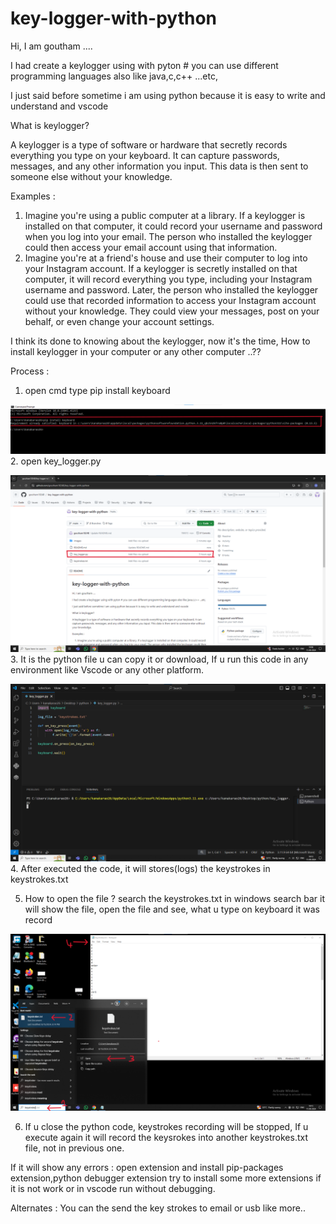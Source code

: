 # key-logger-with-python
Hi, I am goutham ....

I had create a keylogger using with pyton # you can use different programming languages also like java,c,c++ ...etc,

I just said before sometime i am using python because it is easy to write and understand and vscode

What is keylogger?

A keylogger is a type of software or hardware that secretly records everything you type on your keyboard. It can capture passwords, messages, and any other information you input. This data is then sent to someone else without your knowledge.

Examples :
1. Imagine you're using a public computer at a library. If a keylogger is installed on that computer, it could record your username and password when you log into your email. The person who installed the keylogger could then access your email account using that information.
2. Imagine you're at a friend's house and use their computer to log into your Instagram account. If a keylogger is secretly installed on that computer, it will record everything you type, including your Instagram username and password. Later, the person who installed the keylogger could use that recorded information to access your Instagram account without your knowledge. They could view your messages, post on your behalf, or even change your account settings.

I think its done to knowing about the keylogger, now it's the time, How to install keylogger in your computer or any other computer ..??

Process : 
1. open cmd type pip install keyboard

![Image Alt](https://github.com/goutham10248/key-logger-with-python/blob/563fb1e0d179522b5c7c89669de2db8904e85503/images/Screenshot%202024-08-15%20135804.png)  
2. open key_logger.py

![Image Alt](https://github.com/goutham10248/key-logger-with-python/blob/4c7daf893d2086f41b9f0fa334aed6587f4857f3/images/1.png)
3. It is the python file u can copy it or download, If u run this code in any environment like Vscode or any other platform.

![Image Alt](https://github.com/goutham10248/key-logger-with-python/blob/b1ac68c899b33ac8aba169759a1e46ecad5abc3f/images/2.png)
4. After executed the code, it will stores(logs) the keystrokes in keystrokes.txt

5. How to open the file ? search the keystrokes.txt in windows search bar it will show the file, open the file and see, what u type on keyboard it was record

![Image Alt](https://github.com/goutham10248/key-logger-with-python/blob/3abd68e541ec48fd97eabbc6b4ab29ece1a6dddc/images/3.png)

6. If u close the python code, keystrokes recording will be stopped, If u execute again it will record the keysrokes into another keystrokes.txt file, not in previous one.

If it will show any errors :
open extension and install pip-packages extension,python debugger extension try to install some more extensions if it is not work or in vscode run without debugging.

Alternates :
You can the send the key strokes to email or usb like more..

